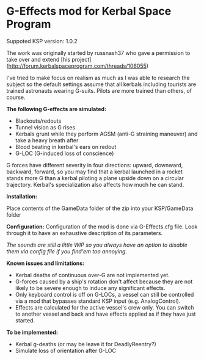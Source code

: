 # G-Effects mod for Kerbal Space Program

Suppoted KSP version: 1.0.2

The work was originally started by russnash37 who gave a permission to take over and extend [his project] (http://forum.kerbalspaceprogram.com/threads/106055)

I've tried to make focus on realism as much as I was able to research the subject so the default settings assume that all kerbals including tourists are trained astronauts wearing G-suits.
Pilots are more trained than others, of course.

**The following G-effects are simulated:**
* Blackouts/redouts
* Tunnel vision as G rises
* Kerbals grunt while they perform AGSM (anti-G straining maneuver) and take a heavy breath after
* Blood beating in kerbal's ears on redout
* G-LOC (G-induced loss of conscience)

G forces have different severity in four directions: upward, downward, backward, forward, so you may find that a kerbal launched in a rocket stands more G than
a kerbal piloting a plane upside down on a circular trajectory.
Kerbal's specialization also affects how much he can stand.

**Installation:**

Place contents of the GameData folder of the zip into your KSP/GameData folder

**Configuration:**
Configuration of the mod is done via G-Effects.cfg file. Look through it to have an exhaustive description of its parameters.

_The sounds are still a little WIP so you always have an option to disable them via config file if you find'em too annoying._

**Known issues and limitations:**

- Kerbal deaths of continuous over-G are not implemented yet.
- G-forces caused by a ship's rotation don't affect because they are not likely to be severe enough to induce any significant effects.
- Only keyboard control is off on G-LOCs, a vessel can still be controlled via a mod that bypasses standard KSP input (e.g. AnalogControl).
- Effects are calculated for the active vessel's crew only. You can switch to another vessel and back and have effects applied as if they have just started.

**To be implemented:**

- Kerbal g-deaths (or may be leave it for DeadlyReentry?)
- Simulate loss of orientation after G-LOC
